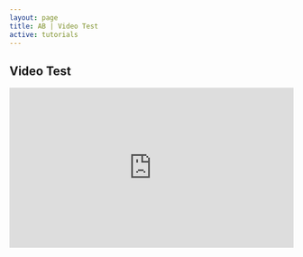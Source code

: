 ```yaml
---
layout: page
title: AB | Video Test
active: tutorials
---
```


## Video Test
<style>.embed-container { position: relative; padding-bottom: 56.25%; height: 0; overflow: hidden; max-width: 100%; } .embed-container iframe, .embed-container object, .embed-container embed { position: absolute; top: 0; left: 0; width: 100%; height: 100%; }</style><div class='embed-container'><iframe src='https://player.vimeo.com/video/181045537' frameborder='0' webkitAllowFullScreen mozallowfullscreen allowFullScreen></iframe></div>
